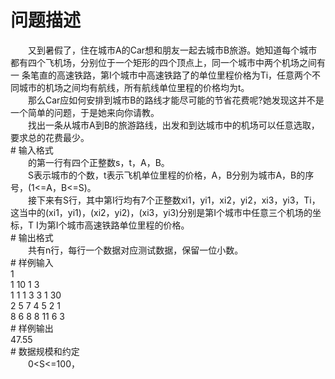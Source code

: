<div id="pcont1" style="margin-top:20px; display:block;">

# 问题描述

<div class="pdcont">　　又到暑假了，住在城市A的Car想和朋友一起去城市B旅游。她知道每个城市都有四个飞机场，分别位于一个矩形的四个顶点上，同一个城市中两个机场之间有一 条笔直的高速铁路，第I个城市中高速铁路了的单位里程价格为Ti，任意两个不同城市的机场之间均有航线，所有航线单位里程的价格均为t。<br/>
　　那么Car应如何安排到城市B的路线才能尽可能的节省花费呢?她发现这并不是一个简单的问题，于是她来向你请教。<br/>
　　找出一条从城市A到B的旅游路线，出发和到达城市中的机场可以任意选取，要求总的花费最少。</div>
# 输入格式

<div class="pdcont">　　的第一行有四个正整数s，t，A，B。<br/>
　　S表示城市的个数，t表示飞机单位里程的价格，A，B分别为城市A，B的序号，(1&lt;=A，B&lt;=S)。<br/>
　　接下来有S行，其中第I行均有7个正整数xi1，yi1，xi2，yi2，xi3，yi3，Ti，这当中的(xi1，yi1)，(xi2，yi2)，(xi3，yi3)分别是第I个城市中任意三个机场的坐标，T        I为第I个城市高速铁路单位里程的价格。</div>
# 输出格式

<div class="pdcont">　　共有n行，每行一个数据对应测试数据，保留一位小数。</div>
# 样例输入

<div class="pddata">1<br/>
1 10 1 3<br/>
1 1 1 3 3 1 30<br/>
2 5 7 4 5 2        1<br/>
8 6 8 8 11 6 3</div>
# 样例输出

<div class="pddata">47.55</div>
# 数据规模和约定

<div class="pdcont">　　0&lt;S&lt;=100，</div>

</div>